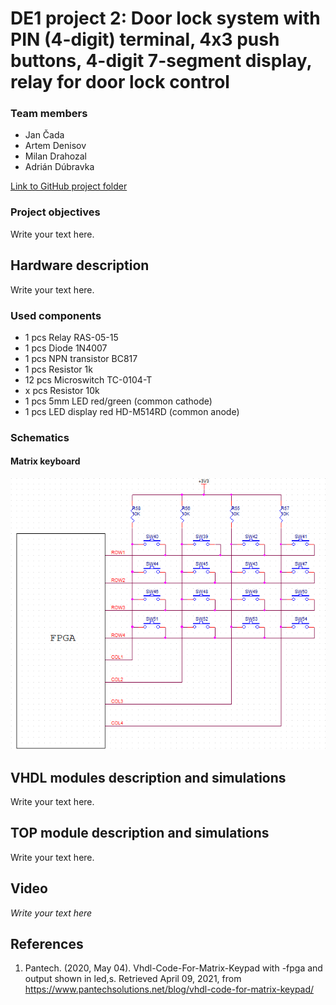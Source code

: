 # DE1 project 2: Door lock system with PIN (4-digit) terminal, 4x3 push buttons, 4-digit 7-segment display, relay for door lock control

### Team members

- Jan Čada
- Artem Denisov
- Milan Drahozal
- Adrián Dúbravka

[Link to GitHub project folder](http://github.com/xcadaj00/DE1_project)

### Project objectives

Write your text here.


## Hardware description

Write your text here.

### Used components

- 1 pcs Relay RAS-05-15 [](https://www.gme.cz/relras0515)
- 1 pcs Diode 1N4007 [](https://www.gme.cz/dioda-1n4007w)
- 1 pcs NPN transistor BC817 [](https://www.gme.cz/bipolarni-tranzistor-bc817-25-sot23)
- 1 pcs Resistor 1k [](https://www.gme.cz/r0805-1k0-5-yageo)
- 12 pcs Microswitch TC-0104-T [](https://www.gme.cz/tc-0104)
- x pcs Resistor 10k [](https://www.gme.cz/r0805-10k-5-yageo)
- 1 pcs 5mm LED red/green (common cathode) [](https://www.gme.cz/led-5mm-rg-cc-45-45-50-led-beg204)
- 1 pcs LED display red HD-M514RD (common anode) [](https://www.gme.cz/led-display-14-2mm-red-hd-m514rd)

### Schematics

#### Matrix keyboard

![Connection of button matrix to FPGA [1]](images/matrix.png)


## VHDL modules description and simulations

Write your text here.


## TOP module description and simulations

Write your text here.


## Video

*Write your text here*


## References

   1. Pantech. (2020, May 04). Vhdl-Code-For-Matrix-Keypad with -fpga and output shown in led,s. Retrieved April 09, 2021, from https://www.pantechsolutions.net/blog/vhdl-code-for-matrix-keypad/